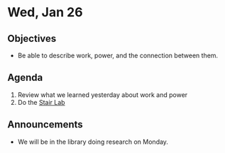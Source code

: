 Wed, Jan 26
=================== 
  
Objectives  
------------  
- Be able to describe work, power, and the connection between them.

Agenda    
---------    

1. Review what we learned yesterday about work and power
2. Do the [Stair Lab](https://avon.schoology.com/course/5138386979/materials/gp/5607331272)



Announcements 
 -------------  
- We will be in the library doing research on Monday.



[ptop]: https://avoncsc-my.sharepoint.com/:x:/g/personal/zjrohrbach_avon-schools_org/ERhuKfM6FuZAu7ceF1RrcTMBOxKzjRD5kdb5vncOwACRwg?e=W4jjF8
[pasmt]: https://avon.schoology.com/course/5138386979/materials/gp/5526865983
[pvid]: https://avon.schoology.com/course/5138386979/materials/gp/5526830072
<!--stackedit_data:
eyJoaXN0b3J5IjpbLTQzNjk0NDQxMSwtMTA0ODAwMTM0NSwtNz
c3ODM5MzIwLDY5MDc0Mzk4OCwyNjU0ODk2MDQsLTE1NTAzNTQz
NywxMTA2ODkxOTQ0LC0xMjU4Nzk4OTgwLDE1OTAwMzkxODgsLT
E4MDYyMTA3NTYsLTE0Nzg0ODg2NzQsLTE1MDY3NTQwOTMsMTM0
NzA3NTIzNiwtMjAzMDM5MDgxNiwtMTk1NjUwNzUwNywxOTM2NT
A3MzE1LDIwOTIxODU4OTEsNjk1MzczMDIyLDE5ODQ4NjE5NDYs
MTc0NjQ3ODQ5NF19
-->